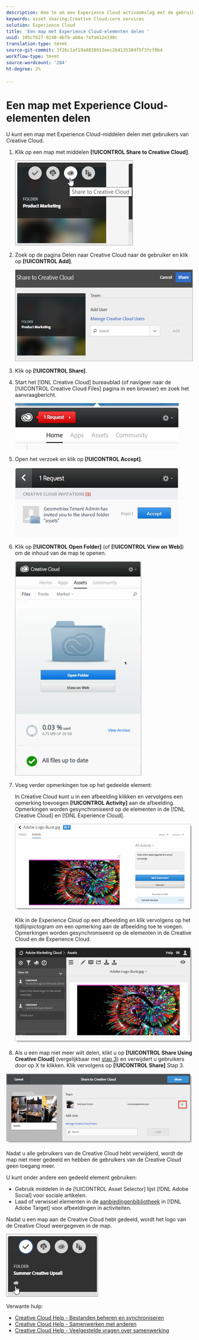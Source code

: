 ```yaml
---
description: Hoe te om een Experience Cloud activaomslag met de gebruikers van Creative Cloud te delen.
keywords: asset sharing;Creative Cloud;core services
solution: Experience Cloud
title: 'Een map met Experience Cloud-elementen delen '
uuid: 105cf627-0148-4bf8-ab6a-7afa612e198c
translation-type: tm+mt
source-git-commit: 3f26c1af19a0838913eec2b4135304f5f3fcf0b4
workflow-type: tm+mt
source-wordcount: '284'
ht-degree: 2%

---
```



# Een map met Experience Cloud-elementen delen

U kunt een map met Experience Cloud-middelen delen met gebruikers van Creative Cloud.

1. Klik op een map met middelen **[!UICONTROL Share to Creative Cloud]**.

   ![Stap Resultaat](assets/asset-share-cc.png)
1. Zoek op de pagina Delen naar Creative Cloud naar de gebruiker en klik op **[!UICONTROL Add]**.

   ![](assets/asset-share-cc-page.png)

1. Klik op **[!UICONTROL Share]**.
1. Start het [!DNL Creative Cloud] bureaublad (of navigeer naar de [!UICONTROL Creative Cloud Files] pagina in een browser) en zoek het aanvraagbericht.

   ![](assets/cc_share_request.png)
1. Open het verzoek en klik op **[!UICONTROL Accept]**.

   ![Stap Resultaat](assets/cc_share_accept.png)
1. Klik op **[!UICONTROL Open Folder]** (of **[!UICONTROL View on Web]**) om de inhoud van de map te openen.

   ![Stap Resultaat](assets/creative_cloud_open_folder.png)
1. Voeg verder opmerkingen toe op het gedeelde element:

   In Creative Cloud kunt u in een afbeelding klikken en vervolgens een opmerking toevoegen **[!UICONTROL Activity]** aan de afbeelding. Opmerkingen worden gesynchroniseerd op de elementen in de [!DNL Creative Cloud] en [!DNL Experience Cloud].

   ![](assets/asset_comment_cc.png)

   Klik in de Experience Cloud op een afbeelding en klik vervolgens op het tijdlijnpictogram om een opmerking aan de afbeelding toe te voegen. Opmerkingen worden gesynchroniseerd op de elementen in de Creative Cloud en de Experience Cloud.

   ![](assets/asset_comment_mac.png)

1. Als u een map niet meer wilt delen, klikt u op **[!UICONTROL Share Using Creative Cloud]** (vergelijkbaar met [stap 3](../experience-cloud-assets/t-share-creative-cloud.md#step_BA17CFA185284641A9B878BA29551996)) en verwijdert u gebruikers door op X te klikken. Klik vervolgens op **[!UICONTROL Share]** Stap 3.

![](assets/asset_remove_user.png)

Nadat u alle gebruikers van de Creative Cloud hebt verwijderd, wordt de map niet meer gedeeld en hebben de gebruikers van de Creative Cloud geen toegang meer.

U kunt onder andere een gedeeld element gebruiken:

* Gebruik middelen in de [!UICONTROL Asset Selector] lijst [!DNL Adobe Social] voor sociale artikelen.
* Laad of verwissel elementen in de [aanbiedingenbibliotheek](https://docs.adobe.com/help/en/target/using/experiences/offers/manage-content.html) in [!DNL Adobe Target] voor afbeeldingen in activiteiten.

Nadat u een map aan de Creative Cloud hebt gedeeld, wordt het logo van de Creative Cloud weergegeven in de map.

![](assets/asset-cc-logo.png)

Verwante hulp:

* [Creative Cloud Help - Bestanden beheren en synchroniseren](https://helpx.adobe.com/creative-cloud/help/sync-files.html)
* [Creative Cloud Help - Samenwerken met anderen](https://helpx.adobe.com/creative-cloud/help/collaboration.html)
* [Creative Cloud Help - Veelgestelde vragen over samenwerking](https://helpx.adobe.com/creative-cloud/help/collaboration-faq.html)
